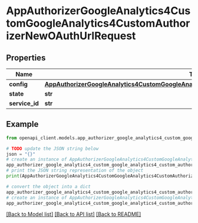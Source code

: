 # AppAuthorizerGoogleAnalytics4CustomGoogleAnalytics4CustomAuthorizerNewOAuthUrlRequest


## Properties

Name | Type | Description | Notes
------------ | ------------- | ------------- | -------------
**config** | [**AppAuthorizerGoogleAnalytics4CustomGoogleAnalytics4CustomAuthorizerNewOAuthUrlRequestConfig**](AppAuthorizerGoogleAnalytics4CustomGoogleAnalytics4CustomAuthorizerNewOAuthUrlRequestConfig.md) |  | 
**state** | **str** |  | [optional] 
**service_id** | **str** |  | [optional] 

## Example

```python
from openapi_client.models.app_authorizer_google_analytics4_custom_google_analytics4_custom_authorizer_new_o_auth_url_request import AppAuthorizerGoogleAnalytics4CustomGoogleAnalytics4CustomAuthorizerNewOAuthUrlRequest

# TODO update the JSON string below
json = "{}"
# create an instance of AppAuthorizerGoogleAnalytics4CustomGoogleAnalytics4CustomAuthorizerNewOAuthUrlRequest from a JSON string
app_authorizer_google_analytics4_custom_google_analytics4_custom_authorizer_new_o_auth_url_request_instance = AppAuthorizerGoogleAnalytics4CustomGoogleAnalytics4CustomAuthorizerNewOAuthUrlRequest.from_json(json)
# print the JSON string representation of the object
print(AppAuthorizerGoogleAnalytics4CustomGoogleAnalytics4CustomAuthorizerNewOAuthUrlRequest.to_json())

# convert the object into a dict
app_authorizer_google_analytics4_custom_google_analytics4_custom_authorizer_new_o_auth_url_request_dict = app_authorizer_google_analytics4_custom_google_analytics4_custom_authorizer_new_o_auth_url_request_instance.to_dict()
# create an instance of AppAuthorizerGoogleAnalytics4CustomGoogleAnalytics4CustomAuthorizerNewOAuthUrlRequest from a dict
app_authorizer_google_analytics4_custom_google_analytics4_custom_authorizer_new_o_auth_url_request_from_dict = AppAuthorizerGoogleAnalytics4CustomGoogleAnalytics4CustomAuthorizerNewOAuthUrlRequest.from_dict(app_authorizer_google_analytics4_custom_google_analytics4_custom_authorizer_new_o_auth_url_request_dict)
```
[[Back to Model list]](../README.md#documentation-for-models) [[Back to API list]](../README.md#documentation-for-api-endpoints) [[Back to README]](../README.md)



